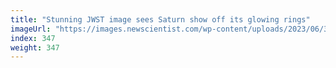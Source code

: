 ```yaml
---
title: "Stunning JWST image sees Saturn show off its glowing rings"
imageUrl: "https://images.newscientist.com/wp-content/uploads/2023/06/30164439/SEI_162348815.jpg?width=788"
index: 347
weight: 347
---
```


